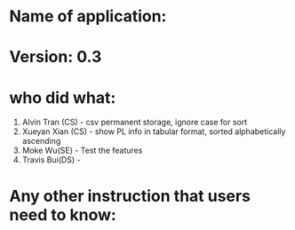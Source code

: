 # Name of application: 
# Version: 0.3

# who did what:
1. Alvin Tran (CS) - csv permanent storage, ignore case for sort
2. Xueyan Xian (CS) - show PL info in tabular format, sorted alphabetically ascending
3. Moke Wu(SE) - Test the features
4. Travis Bui(DS) - 



# Any other instruction that users need to know:









